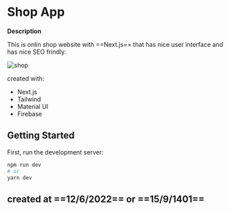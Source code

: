 # Shop App
**Description**

This is onlin shop website with ==Next.js== that has nice user interface and has nice SEO frindly.

![shop](./public/favicon.ico)

created with: 
 - Next.js
 - Tailwind
 - Material UI
 - Firebase

## Getting Started

First, run the development server:

```bash
npm run dev
# or
yarn dev
```
created at ==12/6/2022== or ==15/9/1401==
---